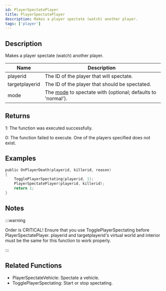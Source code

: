 ```yaml
---
id: PlayerSpectatePlayer
title: PlayerSpectatePlayer
description: Makes a player spectate (watch) another player.
tags: ['player']
---
```


## Description

Makes a player spectate (watch) another player.


| Name | Description |
|------|-------------|
|playerid | The ID of the player that will spectate.|
|targetplayerid | The ID of the player that should be spectated.|
|mode | The [mode](../resources/spectatemodes.md) to spectate with (optional; defaults to 'normal').|


## Returns

 1: The function was executed successfully. 

 0: The function failed to execute. One of the players specified does not exist.


## Examples


```c
public OnPlayerDeath(playerid, killerid, reason)
{
    TogglePlayerSpectating(playerid, 1);
    PlayerSpectatePlayer(playerid, killerid);
    return 1;
}
```


## Notes

:::warning


Order is CRITICAL! Ensure that you use TogglePlayerSpectating before PlayerSpectatePlayer.
playerid and targetplayerid's virtual world and interior must be the same for this function to work properly.

:::


## Related Functions


-  PlayerSpectateVehicle: Spectate a vehicle.
-  TogglePlayerSpectating: Start or stop spectating.